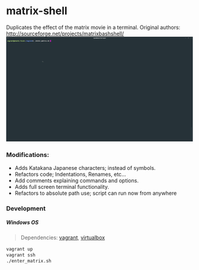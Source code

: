 # matrix-shell
Duplicates the effect of the matrix movie in a terminal. Original authors: http://sourceforge.net/projects/matrixbashshell/
![Matrix Showcase](./matrix_showcase.gif)

### Modifications:

- Adds Katakana Japanese characters; instead of symbols.
- Refactors code; Indentations, Renames, etc...
- Add comments explaining commands and options.
- Adds full screen terminal functionality.
- Refactors to absolute path use; script can run now from anywhere

### Development
##### Windows OS
> Dependencies: [vagrant](https://www.vagrantup.com/), [virtualbox](https://www.virtualbox.org/)
```
vagrant up
vagrant ssh
./enter_matrix.sh
```
